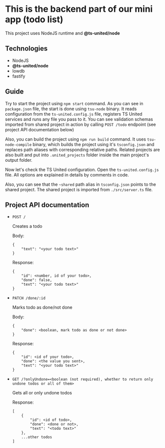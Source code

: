 # This is the backend part of our mini app (todo list)

This project uses NodeJS runtime and **@ts-united/node**

## Technologies

-   NodeJS
-   **@ts-united/node**
-   lowdb
-   fastify

## Guide

Try to start the project using `npm start` command. As you can see in `package.json` file, the start is done using `tsu-node` binary. It reads configuration from the `ts-united.config.js` file, registers TS United services and runs any file you pass to it. You can see validation schemas imported from shared project in action by calling `POST /todo` endpoint (see project API documentation below)

Also, you can build the project using `npm run build` command. It uses `tsu-node-compile` binary, which builds the project using it's `tsconfig.json` and replaces path aliases with corresponding relative paths. Related projects are also built and put into `.united_projects` folder inside the main project's output folder.

Now let's check the TS United configuration. Open the `ts-united.config.js` file. All options are explained in details by comments in code.

Also, you can see that the `~shared` path alias in `tsconfig.json` points to the shared project. The shared project is imported from `./src/server.ts` file.

## Project API documentation

-   `POST /`

    Creates a todo

    Body:

    ```
    {
    	"text": "<your todo text>"
    }
    ```

    Response:

    ```
    {
    	"id": <number, id of your todo>,
    	"done": false,
    	"text": "<your todo text>"
    }
    ```

-   `PATCH /done/:id`

    Marks todo as done/not done

    Body:

    ```
    {
    	"done": <boolean, mark todo as done or not done>
    }
    ```

    Response:

    ```
    {
      	"id": <id of your todo>,
      	"done": <the value you sent>,
      	"text": "<your todo text>"
    }
    ```

-   `GET /?onlyUndone=<boolean (not required), whether to return only undone todos or all of them>`

    Gets all or only undone todos

    Response:

    ```
    [
    	{
    		"id": <id of todo>,
    		"done": <done or not>,
    		"text": "<todo text>"
    	},
    	...other todos
    ]
    ```
